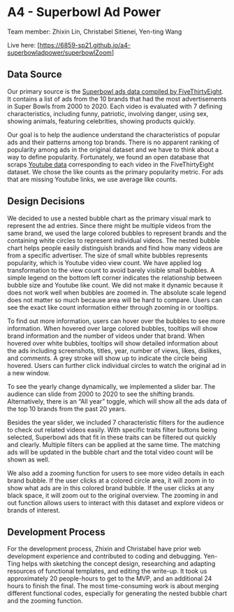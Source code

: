 # A4 - Superbowl Ad Power
Team member: Zhixin Lin, Christabel Sitienei, Yen-ting Wang

Live here: [https://6859-sp21.github.io/a4-superbowladpower/superbowlZoom]

## Data Source

Our primary source is the [Superbowl ads data compiled by FiveThirtyEight](https://github.com/fivethirtyeight/superbowl-ads). It contains a list of ads from the 10 brands that had the most advertisements in Super Bowls from 2000 to 2020. Each video is evaluated with 7 defining characteristics, including funny, patriotic, involving danger, using sex, showing animals, featuring celebrities, showing products quickly. 

Our goal is to help the audience understand the characteristics of popular ads and their patterns among top brands. There is no apparent ranking of popularity among ads in the original dataset and we have to think about a way to define popularity. Fortunately, we found an open database that scraps [Youtube data](https://github.com/rfordatascience/tidytuesday/tree/master/data/2021/2021-03-02) corresponding to each video in the FiveThirtyEight dataset. We chose the like counts as the primary popularity metric. For ads that are missing Youtube links, we use average like counts.

## Design Decisions

We decided to use a nested bubble chart as the primary visual mark to represent the ad entries. Since there might be multiple videos from the same brand, we used the large colored bubbles to represent brands and the containing white circles to represent individual videos. The nested bubble chart helps people easily distinguish brands and find how many videos are from a specific advertiser. The size of small white bubbles represents popularity, which is Youtube video view count. We have applied log transformation to the view count to avoid barely visible small bubbles. A simple legend on the bottom left corner indicates the relationship between bubble size and Youtube like count. We did not make it dynamic because it does not work well when bubbles are zoomed in. The absolute scale legend does not matter so much because area will be hard to compare. Users can see the exact like count information either through zooming in or tooltips. 

To find out more information, users can hover over the bubbles to see more information. When hovered over large colored bubbles, tooltips will show brand information and the number of videos under that brand. When hovered over white bubbles, tooltips will show detailed information about the ads including screenshots, titles, year, number of views, likes, dislikes, and comments. A grey stroke will show up to indicate the circle being hovered. Users can further click individual circles to watch the original ad in a new window.

To see the yearly change dynamically, we implemented a slider bar. The audience can slide from 2000 to 2020 to see the shifting brands. Alternatively, there is an “All year” toggle, which will show all the ads data of the top 10 brands from the past 20 years.

Besides the year slider,  we included 7 characteristic filters for the audience to check out related videos easily. With specific traits filter buttons being selected, Superbowl ads that fit in these traits can be filtered out quickly and clearly. Multiple filters can be applied at the same time. The matching ads will be updated in the bubble chart and the total video count will be shown as well.

We also add a zooming function for users to see more video details in each brand bubble. If the user clicks at a colored circle area, it will zoom in to show what ads are in this colored brand bubble. If the user clicks at any black space, it will zoom out to the original overview. The zooming in and out function allows users to interact with this dataset and explore videos or brands of interest.

## Development Process

For the development process, Zhixin and Christabel have prior web development experience and contributed to coding and debugging. Yen-Ting helps with sketching the concept design, researching and adapting resources of functional templates, and editing the write-up. It took us approximately 20 people-hours to get to the MVP, and an additional 24 hours to finish the final. The most time-consuming work is about merging different functional codes, especially for generating the nested bubble chart and the zooming function.

